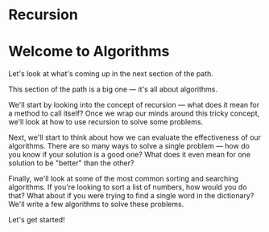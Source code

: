 # Recursion

# Welcome to Algorithms

Let's look at what's coming up in the next section of the path.

This section of the path is a big one — it's all about algorithms.

We'll start by looking into the concept of recursion — what does it mean for a method to call itself? Once we wrap our minds around this tricky concept, we'll look at how to use recursion to solve some problems.

Next, we'll start to think about how we can evaluate the effectiveness of our algorithms. There are so many ways to solve a single problem — how do you know if your solution is a good one? What does it even mean for one solution to be "better" than the other?

Finally, we'll look at some of the most common sorting and searching algorithms. If you're looking to sort a list of numbers, how would you do that? What about if you were trying to find a single word in the dictionary? We'll write a few algorithms to solve these problems.

Let's get started!
